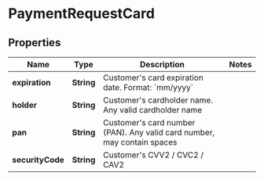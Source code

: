 
# PaymentRequestCard

## Properties
Name | Type | Description | Notes
------------ | ------------- | ------------- | -------------
**expiration** | **String** | Customer&#39;s card expiration date. Format: &#x60;mm/yyyy&#x60; | 
**holder** | **String** | Customer&#39;s cardholder name. Any valid cardholder name | 
**pan** | **String** | Customer&#39;s card number (PAN). Any valid card number, may contain spaces | 
**securityCode** | **String** | Customer&#39;s CVV2 / CVC2 / CAV2 | 



